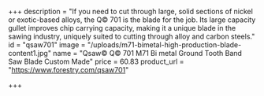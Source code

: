 +++
description = "If you need to cut through large, solid sections of nickel or exotic-based alloys, the Q© 701 is the blade for the job. Its large capacity gullet improves chip carrying capacity, making it a unique blade in the sawing industry, uniquely suited to cutting through alloy and carbon steels."
id = "qsaw701"
image = "/uploads/m71-bimetal-high-production-blade-content1.jpg"
name = "Qsaw© Q© 701 M71 Bi metal Ground Tooth Band Saw Blade Custom Made"
price = 60.83
product_url = "https://www.forestry.com/qsaw701"

+++
